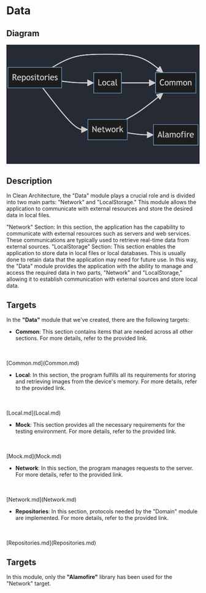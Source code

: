 # Data

## Diagram
<img alt="Data Digram" src="Diagram/data.png">

## Description
In Clean Architecture, the "Data" module plays a crucial role and is divided into two main parts: "Network" and "LocalStorage." This module allows the application to communicate with external resources and store the desired data in local files.

"Network" Section: In this section, the application has the capability to communicate with external resources such as servers and web services. These communications are typically used to retrieve real-time data from external sources.
"LocalStorage" Section: This section enables the application to store data in local files or local databases. This is usually done to retain data that the application may need for future use.
In this way, the "Data" module provides the application with the ability to manage and access the required data in two parts, "Network" and "LocalStorage," allowing it to establish communication with external sources and store local data.

## Targets
In the **"Data"** module that we've created, there are the following targets:

- **Common**: This section contains items that are needed across all other sections. For more details, refer to the provided link.
<br>
<br>
[Common.md](Common.md)
<br>

- **Local**: In this section, the program fulfills all its requirements for storing and retrieving images from the device's memory. For more details, refer to the provided link.
<br>
<br>
[Local.md](Local.md)
<br>

- **Mock**: This section provides all the necessary requirements for the testing environment. For more details, refer to the provided link.
<br>
<br>
[Mock.md](Mock.md)
<br>

- **Network**: In this section, the program manages requests to the server. For more details, refer to the provided link.
<br>
<br>
[Network.md](Network.md)
<br>

- **Repositories**: In this section, protocols needed by the "Domain" module are implemented. For more details, refer to the provided link.
<br>
<br>
[Repositories.md](Repositories.md)
<br>

## Targets
In this module, only the **"Alamofire"** library has been used for the "Network" target.